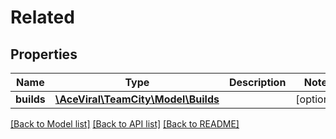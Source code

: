 # Related

## Properties
Name | Type | Description | Notes
------------ | ------------- | ------------- | -------------
**builds** | [**\AceViral\TeamCity\Model\Builds**](Builds.md) |  | [optional] 

[[Back to Model list]](../README.md#documentation-for-models) [[Back to API list]](../README.md#documentation-for-api-endpoints) [[Back to README]](../README.md)


